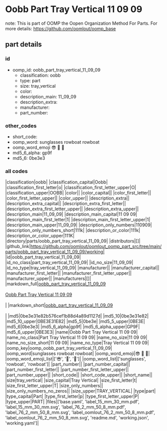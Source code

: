 # Oobb Part Tray Vertical 11 09 09  

note: This is part of OOMP the Oopen Organization Method For Parts. For more details: https://github.com/oomlout/oomp_base

##  part details





### id
* oomp_id: oobb_part_tray_vertical_11_09_09
  * classification: oobb
  * type: part
  * size: tray_vertical
  * color: 
  * description_main: 11_09_09
  * description_extra: 
  * manufacturer: 
  * part_number: 

### other_codes
* short_code: 
* oomp_word: sunglasses rowboat rowboat
* oomp_word_emoji :sunglasses: :rowboat: :rowboat:
* md5_6_alpha: gp9f
* md5_6: 0be3e3

### all codes 
|classification|oobb|
|classification_capital|Oobb|
|classification_first_letter|o|
|classification_first_letter_upper|O|
|classification_upper|OOBB|
|color||
|color_capital||
|color_first_letter||
|color_first_letter_upper||
|color_upper||
|description_extra||
|description_extra_capital||
|description_extra_first_letter||
|description_extra_first_letter_upper||
|description_extra_upper||
|description_main|11_09_09|
|description_main_capital|11 09 09|
|description_main_first_letter|1|
|description_main_first_letter_upper|1|
|description_main_upper|11_09_09|
|description_only_numbers|110909|
|description_only_numbers_short|111k|
|description_or_color|111k|
|description_or_color_upper|111K|
|directory|parts/oobb_part_tray_vertical_11_09_09|
|distributors|[]|
|github_link|https://github.com/oomlout/oomlout_oomp_part_src/tree/main/parts/oobb_part_tray_vertical_11_09_09/working|
|id|oobb_part_tray_vertical_11_09_09|
|id_no_class|part_tray_vertical_11_09_09|
|id_no_size|11_09_09|
|id_no_type|tray_vertical_11_09_09|
|manufacturer||
|manufacturer_capital||
|manufacturer_first_letter||
|manufacturer_first_letter_upper||
|manufacturer_upper||
|manufacturers|[]|
|markdown_full|[oobb_part_tray_vertical_11_09_09](https://github.com/oomlout/oomlout_oomp_part_src/tree/main/parts/oobb_part_tray_vertical_11_09_09/working)<br>[](https://github.com/oomlout/oomlout_oomp_part_src/tree/main/parts/oobb_part_tray_vertical_11_09_09/working)<br>[Oobb Part Tray Vertical 11 09 09](https://github.com/oomlout/oomlout_oomp_part_src/tree/main/parts/oobb_part_tray_vertical_11_09_09/working)<br><br>|
|markdown_short|[oobb_part_tray_vertical_11_09_09](https://github.com/oomlout/oomlout_oomp_part_src/tree/main/parts/oobb_part_tray_vertical_11_09_09/working)<br><br>|
|md5|0be3e31e82b576cef1b88d4a89d1127d|
|md5_10|0be3e31e82|
|md5_10_upper|0BE3E31E82|
|md5_5|0be3e|
|md5_5_upper|0BE3E|
|md5_6|0be3e3|
|md5_6_alpha|gp9f|
|md5_6_alpha_upper|GP9F|
|md5_6_upper|0BE3E3|
|name|Oobb Part Tray Vertical 11 09 09|
|name_no_class|Part Tray Vertical 11 09 09|
|name_no_size|11 09 09|
|name_no_size_short|11 09 09|
|name_no_type|Tray Vertical 11 09 09|
|oomp_key|oomp_oobb_part_tray_vertical_11_09_09|
|oomp_word|sunglasses rowboat rowboat|
|oomp_word_emoji|:sunglasses: :rowboat: :rowboat:|
|oomp_word_emoji_list|[':sunglasses:', ':rowboat:', ':rowboat:']|
|oomp_word_list|['sunglasses', 'rowboat', 'rowboat']|
|part_number||
|part_number_capital||
|part_number_first_letter||
|part_number_first_letter_upper||
|part_number_upper||
|short_code||
|short_code_upper||
|short_name||
|size|tray_vertical|
|size_capital|Tray Vertical|
|size_first_letter|t|
|size_first_letter_upper|T|
|size_only_numbers||
|size_only_numbers_no_zeros||
|size_upper|TRAY_VERTICAL|
|type|part|
|type_capital|Part|
|type_first_letter|p|
|type_first_letter_upper|P|
|type_upper|PART|
|files|['base.yaml', 'label_15_mm_30_mm.pdf', 'label_15_mm_30_mm.svg', 'label_76_2_mm_50_8_mm.pdf', 'label_76_2_mm_50_8_mm.svg', 'label_oomlout_76_2_mm_50_8_mm.pdf', 'label_oomlout_76_2_mm_50_8_mm.svg', 'readme.md', 'working.json', 'working.yaml']|
